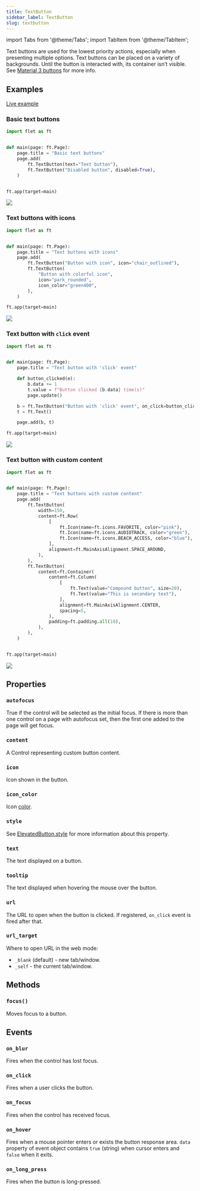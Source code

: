 ```yaml
---
title: TextButton
sidebar_label: TextButton
slug: textbutton
---
```


import Tabs from '@theme/Tabs';
import TabItem from '@theme/TabItem';

Text buttons are used for the lowest priority actions, especially when presenting multiple options. Text buttons can be placed on a variety of backgrounds. Until the button is interacted with, its container isn’t visible. See [Material 3 buttons](https://m3.material.io/components/buttons/overview) for more info.

## Examples

[Live example](https://flet-controls-gallery.fly.dev/buttons/textbutton)

### Basic text buttons

<Tabs groupId="language">
  <TabItem value="python" label="Python" default>

```python
import flet as ft


def main(page: ft.Page):
    page.title = "Basic text buttons"
    page.add(
        ft.TextButton(text="Text button"),
        ft.TextButton("Disabled button", disabled=True),
    )


ft.app(target=main)
```
  </TabItem>
</Tabs>

<img src="/img/docs/controls/text-button/basic-text-buttons.png" className="screenshot-40" />

### Text buttons with icons

<Tabs groupId="language">
  <TabItem value="python" label="Python" default>

```python
import flet as ft


def main(page: ft.Page):
    page.title = "Text buttons with icons"
    page.add(
        ft.TextButton("Button with icon", icon="chair_outlined"),
        ft.TextButton(
            "Button with colorful icon",
            icon="park_rounded",
            icon_color="green400",
        ),
    )

ft.app(target=main)
```
  </TabItem>
</Tabs>

<img src="/img/docs/controls/text-button/text-buttons-with-icons.png" className="screenshot-40" />

### Text button with `click` event

<Tabs groupId="language">
  <TabItem value="python" label="Python" default>

```python
import flet as ft


def main(page: ft.Page):
    page.title = "Text button with 'click' event"

    def button_clicked(e):
        b.data += 1
        t.value = f"Button clicked {b.data} time(s)"
        page.update()

    b = ft.TextButton("Button with 'click' event", on_click=button_clicked, data=0)
    t = ft.Text()

    page.add(b, t)

ft.app(target=main)

```
  </TabItem>
</Tabs>

<img src="/img/docs/controls/text-button/text-button-with-click-event.gif" className="screenshot-50" />

### Text button with custom content 

<Tabs groupId="language">
  <TabItem value="python" label="Python" default>

```python
import flet as ft


def main(page: ft.Page):
    page.title = "Text buttons with custom content"
    page.add(
        ft.TextButton(
            width=150,
            content=ft.Row(
                [
                    ft.Icon(name=ft.icons.FAVORITE, color="pink"),
                    ft.Icon(name=ft.icons.AUDIOTRACK, color="green"),
                    ft.Icon(name=ft.icons.BEACH_ACCESS, color="blue"),
                ],
                alignment=ft.MainAxisAlignment.SPACE_AROUND,
            ),
        ),
        ft.TextButton(
            content=ft.Container(
                content=ft.Column(
                    [
                        ft.Text(value="Compound button", size=20),
                        ft.Text(value="This is secondary text"),
                    ],
                    alignment=ft.MainAxisAlignment.CENTER,
                    spacing=5,
                ),
                padding=ft.padding.all(10),
            ),
        ),
    )


ft.app(target=main)

```

  </TabItem>
  
</Tabs>

<img src="/img/docs/controls/text-button/text-buttons-with-custom-content.png" className="screenshot-40" />

## Properties

### `autofocus`

True if the control will be selected as the initial focus. If there is more than one control on a page with autofocus set, then the first one added to the page will get focus.

### `content`

A Control representing custom button content.

### `icon`

Icon shown in the button.

### `icon_color`

Icon [color](/docs/reference/colors).

### `style`

See [ElevatedButton.style](/docs/controls/elevatedbutton#style) for more information about this property.

### `text`

The text displayed on a button.

### `tooltip`

The text displayed when hovering the mouse over the button.

### `url`

The URL to open when the button is clicked. If registered, `on_click` event is fired after that.

### `url_target`

Where to open URL in the web mode:

* `_blank` (default) - new tab/window.
* `_self` - the current tab/window.

## Methods

### `focus()`

Moves focus to a button.

## Events

### `on_blur`

Fires when the control has lost focus.

### `on_click`

Fires when a user clicks the button.

### `on_focus`

Fires when the control has received focus.

### `on_hover`

Fires when a mouse pointer enters or exists the button response area. `data` property of event object contains `true` (string) when cursor enters and `false` when it exits.

### `on_long_press`

Fires when the button is long-pressed.